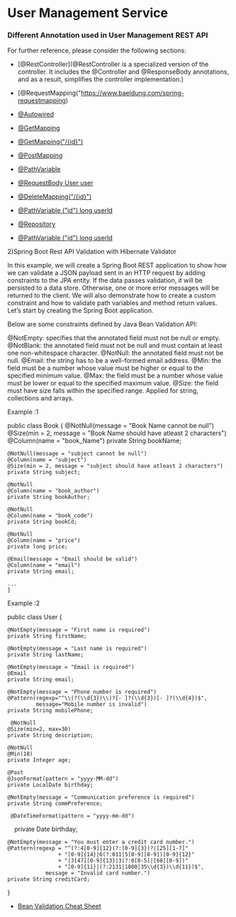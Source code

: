 # User Management Service

### Different Annotation used in User Management REST API

For further reference, please consider the following sections:

* [@RestController](@RestController is a specialized version of the controller. It includes the @Controller and @ResponseBody annotations, and as a result, simplifies the controller implementation.)
* [@RequestMapping("https://www.baeldung.com/spring-requestmapping)
* [@Autowired](https://www.baeldung.com/spring-autowire)
* [@GetMapping](https://zetcode.com/spring/getmapping/)
* [@GetMapping("/{id}")](https://zetcode.com/spring/getmapping/)

* [@PostMapping](https://howtodoinjava.com/spring5/webmvc/controller-getmapping-postmapping/)
* [@PathVariable](https://www.baeldung.com/spring-pathvariable)
* [@RequestBody User user](https://www.baeldung.com/spring-request-response-body)

* [@DeleteMapping("/{id}")](https://zetcode.com/spring/deletemapping/)
* [@PathVariable ("id") long userId](https://www.baeldung.com/spring-pathvariable)
* [@Repository](https://www.journaldev.com/21460/spring-repository-annotation)
* [@PathVariable ("id") long userId](https://www.baeldung.com/spring-pathvariable)

2)Spring Boot Rest API Validation with Hibernate Validator

In this example, we will create a Spring Boot REST application to show how we can validate a JSON payload sent in an HTTP request
 by adding constraints to the JPA entity. If the data passes validation, it will be persisted to a data store.
  Otherwise, one or more error messages will be returned to the client. We will also demonstrate how to create a custom constraint 
  and how to validate path variables and method return values. Let’s start by creating the Spring Boot application.

Below are some constraints defined by Java Bean Validation API:

@NotEmpty: specifies that the annotated field must not be null or empty.
@NotBlank: the annotated field must not be null and must contain at least one non-whitespace character.
@NotNull: the annotated field must not be null.
@Email: the string has to be a well-formed email address.
@Min: the field must be a number whose value must be higher or equal to the specified minimum value.
@Max: the field must be a number whose value must be lower or equal to the specified maximum value.
@Size: the field must have size falls within the specified range. Applied for string, collections and arrays.


Example :1

public class Book  {
	@NotNull(message = "Book Name cannot be null")
	@Size(min = 2, message = "Book Name should have atleast 2 characters")
	@Column(name = "book_Name")
	private String bookName;

	@NotNull(message = "subject cannot be null")
	@Column(name = "subject")
	@Size(min = 2, message = "subject should have atleast 2 characters")
	private String subject;

	@NotNull
	@Column(name = "book_author")
	private String bookAuthor;

	@NotNull
	@Column(name = "book_code")
	private String bookCd;

	@NotNull
	@Column(name = "price")
	private long price;

	@Email(message = "Email should be valid")
	@Column(name = "email")
	private String email;
	
	...
	}
	
Example :2

public class User {
     
    @NotEmpty(message = "First name is required")
    private String firstName;
      
    @NotEmpty(message = "Last name is required")
    private String lastName;
      
    @NotEmpty(message = "Email is required")
    @Email
    private String email;
     
    @NotEmpty(message = "Phone number is required")
    @Pattern(regexp="^\\(?(\\d{3})\\)?[- ]?(\\d{3})[- ]?(\\d{4})$",
             message="Mobile number is invalid")
    private String mobilePhone;
     
     @NotNull
	@Size(min=2, max=30)
	private String description;

	@NotNull
	@Min(18)
	private Integer age;
	
    @Past
    @JsonFormat(pattern = "yyyy-MM-dd")
    private LocalDate birthday;
     
    @NotEmpty(message = "Communication preference is required")
    private String commPreference;
    
     @DateTimeFormat(pattern = "yyyy-mm-dd")
    private Date birthday;

	@NotEmpty(message = "You must enter a credit card number.")
	@Pattern(regexp = "^(?:4[0-9]{12}(?:[0-9]{3})?|[25][1-7]"
	                + "[0-9]{14}|6(?:011|5[0-9][0-9])[0-9]{12}"
	                + "|3[47][0-9]{13}|3(?:0[0-5]|[68][0-9])"
	                + "[0-9]{11}|(?:2131|1800|35\\d{3})\\d{11})$",
	            message = "Invalid card number.")
	private String creditCard;
  }
  
  * [ Bean Validation Cheat Sheet](https://cheatsheetseries.owasp.org/cheatsheets/Bean_Validation_Cheat_Sheet.html)
  
 
